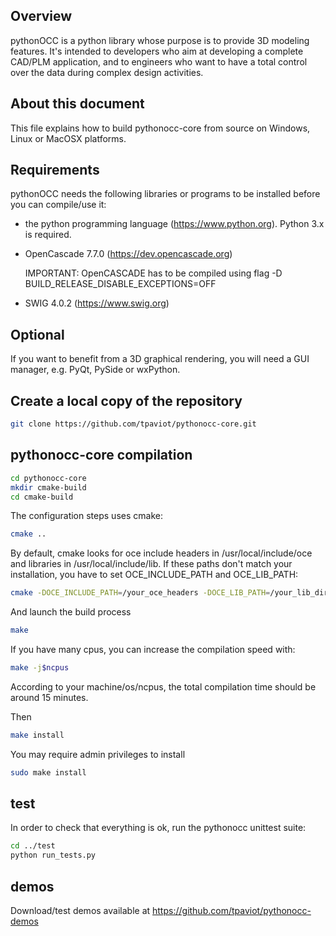 Overview
--------

pythonOCC is a python library whose purpose is to provide 3D modeling features.
It's intended to
developers who aim at developing a complete CAD/PLM application, and to
engineers who want to have a total control over the data during complex design
activities.

About this document
-------------------

This file explains how to build pythonocc-core from source on Windows, Linux or
MacOSX platforms.

Requirements
------------

pythonOCC needs the following libraries or programs to be installed before you
can compile/use it:

*   the python programming language (<https://www.python.org>). Python 3.x is required.

*   OpenCascade 7.7.0 (<https://dev.opencascade.org>)

    IMPORTANT: OpenCASCADE has to be compiled using flag -D BUILD_RELEASE_DISABLE_EXCEPTIONS=OFF

*   SWIG 4.0.2 (<https://www.swig.org>)

Optional
--------

If you want to benefit from a 3D graphical rendering, you will need a GUI manager, e.g. PyQt, PySide or wxPython.

Create a local copy of the repository
-------------------------------------

```bash
git clone https://github.com/tpaviot/pythonocc-core.git
```

pythonocc-core compilation
--------------------------

```bash
cd pythonocc-core
mkdir cmake-build
cd cmake-build
```

The configuration steps uses cmake:

```bash
cmake ..
```

By default, cmake looks for oce include headers in /usr/local/include/oce and
libraries in /usr/local/include/lib. If these paths don't match your
installation, you have to set OCE_INCLUDE_PATH and OCE_LIB_PATH:

```bash
cmake -DOCE_INCLUDE_PATH=/your_oce_headers -DOCE_LIB_PATH=/your_lib_dir ..
```

And launch the build process

```bash
make
```

If you have many cpus, you can increase the compilation speed with:

```bash
make -j$ncpus
```

According to your machine/os/ncpus, the total compilation time should be around 15 minutes.

Then

```bash
make install
```

You may require admin privileges to install

```bash
sudo make install
```

test
----
In order to check that everything is ok, run the pythonocc unittest suite:

```bash
cd ../test
python run_tests.py
```

demos
-----
Download/test demos available at <https://github.com/tpaviot/pythonocc-demos>
